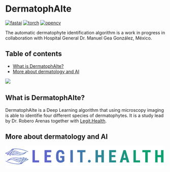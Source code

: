 # DermatophAIte
[![fastai](https://img.shields.io/badge/fastai-1.0.61-blue?style=plastic)](https://www.fast.ai/)
[![torch](https://img.shields.io/badge/torch-1.6.0-orange?style=plastic)](https://pytorch.org/)
[![opencv](https://img.shields.io/badge/opencv--python-4.4.0.44-brightgreen?style=plastic)](https://opencv.org/)

The automatic dermatophyte identification algorithm is a work in progress in collaboration with Hospital General Dr. Manuel Gea González, México.

## Table of contents
- [What is DermatophAIte?](#what-is-dermatophaite)
- [More about dermatology and AI](#more-about-dermatology-and-ai)

![](https://www.afwgonline.com/wp-content/uploads/2017/12/Website_HeroImage_1366x492px_Deep.jpg)

## What is DermatophAIte?
DermatophAIte is a Deep Learning algorithm that using microscopy imaging is able to identifie four different species of dermatophytes. It is a study lead by Dr. Robero Arenas together with [Legit.Health](https://legit.health/).

## More about dermatology and AI
[<img src="https://raw.githubusercontent.com/Legit-Health/ASCORAD/master/figures/Legit_Health_logo.png" width="500" height="70" />](https://legit.health/)
